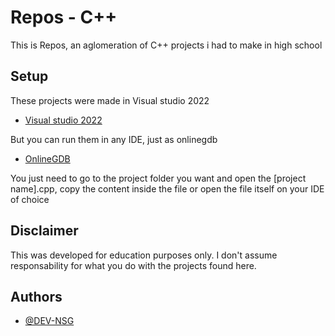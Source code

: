 
# Repos - C++

This is Repos, an aglomeration of C++ projects i had to make in high school


## Setup

These projects were made in Visual studio 2022
 - [Visual studio 2022](https://visualstudio.microsoft.com/vs/)

But you can run them in any IDE, just as onlinegdb

 - [OnlineGDB](https://www.onlinegdb.com/online_c++_compiler)

You just need to go to the project folder you want and open the [project name].cpp, copy the content inside the file or open the file itself on your IDE of choice



## Disclaimer

This was developed for education purposes only.
I don't assume responsability for what you do with the projects found here.

## Authors

- [@DEV-NSG](https://www.github.com/DEV-NSG)

